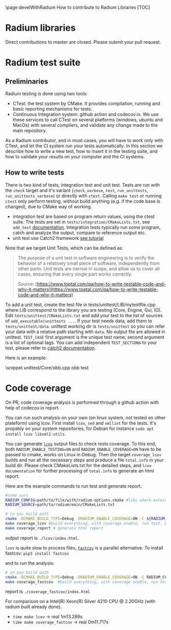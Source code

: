 \page develWithRadium How to contribute to Radium Libraries
[TOC]

# Radium libraries
Direct contributions to master are closed.
Please submit your pull request.

# Radium test suite
## Preliminaries
Radium testing is done using two tools:
-   CTest: the test system by CMake. It provides compilation, running and basic reporting mechanisms for tests.
-   Continuous Integration system: github action and codecov.io. We use these services to call CTest on several platforms (windows, ubuntu and MacOs) with several compilers, and validate any change made to the main repository.

As a Radium contributor, and in most cases, you will have to work only with CTest, and let the CI system run your tests automatically.
In this section we describe how to write a new test, how to insert it in the testing suite, and how to validate your results on your computer and the CI systems.

## How to write tests

There is two kind of tests, integration test and unit test. Tests are run with the `check` target and it's variant (`check_verbose`, `test`, `run_unittests`, `run_unittests_verbose`) or directly with `ctest`.
Calling `make test` or running `ctest` only perform testing, without build anything (e.g. if the code base is changed), due to CMake way of working.

* integration test are based on program return values, using the ctest suite. The tests are set in `tests/integration/CMakeLists.txt`, see `add_test` [documentation](https://cmake.org/cmake/help/latest/command/add_test.html).
  Integration tests typically run some program, catch and analyze the output, compare to reference output etc.
* unit test use Catch2 framework [see tutorial](https://github.com/catchorg/Catch2/blob/devel/docs/tutorial.md)

Note that we target Unit Tests, which can be defined as:
> The purpose of a unit test in software engineering is to verify the behavior of a relatively small piece of software,
> independently from other parts. Unit tests are narrow in scope, and allow us to cover all cases, ensuring that every
> single part works correctly.
>
> Source: [https://www.toptal.com/qa/how-to-write-testable-code-and-why-it-matters](https://www.toptal.com/qa/how-to-write-testable-code-and-why-it-matters)

To add a unit test, 
create the test file in tests/unittest/LIB/mytestfile.cpp where LIB correspond to the library you are testing (Core, Engine, Gui, IO).
Edit `tests/unittest/CMakeLists.txt` and add your test to the list of sources of `add_executable(unittests ...`.
If your test needs data, add them to `tests/unittest/data`. unittest working dir is `tests/unittest` so you can refer your data with a relative path starting with `data`. No output file are allowed in unittest.
`TEST_CASE` first argument is the unique test name, second argument is a list of optional tags. You can add independent `TEST_SECTION`s to your test, please refer to [catch2 documentation](https://github.com/catchorg/Catch2/tree/devel/docs).

Here is an example:

\snippet unittest/Core/obb.cpp obb test

# Code coverage

On PR, code coverage analysis is performed through a github action with help of codecov.io report.

You can run such analysis on your own (on linux system, not tested on other plateform) using lcov.
First install `lcov`, `sed` and `xmllint` for the tests.
It's propably on your system repositories, for Debian for instance `sudo apt install lcov libxml2-utils`.

You can generate [`lcov`](http://ltp.sourceforge.net/coverage/lcov.php) output files to check tests coverage.
To this end, both `RADIUM_ENABLE_TESTING=ON` and `RADIUM_ENABLE_COVERAGE=ON` have to be passed to cmake, works on Linux in Debug.
Then the target `coverage_lcov` builds and run all the necessary steps and produce a file `total.info` in your build dir.
Please check CMakeLists.txt for the detailed steps, and `lcov documentation` for further processing of `total.info` to generate an html report.

Here are the example commands to run test and generate report.

```bash
#some vars
RADIUM_CONFIG=path/to/file/with/radium-options.cmake #like where external are built ... it's optionnal
RADIUM_SOURCE=path/to/radium/main/CMakeLists.txt

# in you build path
cmake -DCMAKE_BUILD_TYPE=Debug -DRADIUM_ENABLE_COVERAGE=ON -C ${RADIUM_CONFIG} ${RADIUM_SOURCE}
make coverage_lcov #build everything, with coverage enable, run test, perform analysis
make coverage_report # generate html report
```
output report is `./lcov/index.html`.

`lcov` is quite slow to process files, [`fastcov`](https://github.com/RPGillespie6/fastcov/blob/master/fastcov.py) is a parallel alternative.
To install fastcov: `pip3 install fastcov`

and to run the analysis:
```bash
# in you build path
cmake -DCMAKE_BUILD_TYPE=Debug -DRADIUM_ENABLE_COVERAGE=ON -C RADIUM_CONFIG RADIUM_SOURCE
make coverage_fastcov  #build everything, with coverage enable, run test, perform analysis
```
report is  `./coverage_fastcov/index.html`

For comparison on a Intel(R) Xeon(R) Silver 4210 CPU @ 2.20GHz (with radium built already done).
 * `time make lcov` -> real 1m13.289s
 * `time make coverage_fastcov` ->  real 0m11.717s
